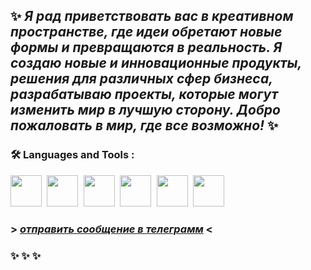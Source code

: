 
## ✨ *Я рад приветствовать вас в креативном пространстве, где идеи обретают новые формы и превращаются в реальность. Я создаю новые и инновационные продукты, решения для различных сфер бизнеса, разрабатываю проекты, которые могут изменить мир в лучшую сторону. Добро пожаловать в мир, где все возможно!* ✨

### :hammer_and_wrench: Languages and Tools :
<kbd>
  <img src="https://github.com/DeluxWebSite/DeluxWebSite/assets/78999363/56fc6830-c9d5-42b9-8533-4a6ea2a5c8c6" width="50" height="50"/>
</kbd>
<kbd>
  <img src="https://github.com/DeluxWebSite/DeluxWebSite/assets/78999363/8d9ec429-8c4f-409e-849a-7a1f9b6d1a95" width="50" height="50"/>
</kbd>
<kbd>
  <img src="https://github.com/DeluxWebSite/DeluxWebSite/assets/78999363/bc41fad3-22bc-4c16-b57b-ccc097b0e236" width="50" height="50"/>
</kbd>
<kbd>
  <img src="https://github.com/DeluxWebSite/DeluxWebSite/assets/78999363/348513c3-892b-4ccf-acf9-db428b95d8d0" width="50" height="50"/>
</kbd>
<kbd>
  <img src="https://github.com/DeluxWebSite/DeluxWebSite/assets/78999363/6f7a424d-091a-435e-8f3f-b13bf9fe8f36" width="50" height="50"/>
</kbd>
<kbd>
  <img src="https://github.com/DeluxWebSite/DeluxWebSite/assets/78999363/78df0c66-6980-4906-96ad-fcf0bdb58344" width="50" height="50"/>
</kbd>


###  > [*отправить сообщение в телеграмм*](https://t.me/Serge_WebDev) <

### ✨ ✨ ✨

